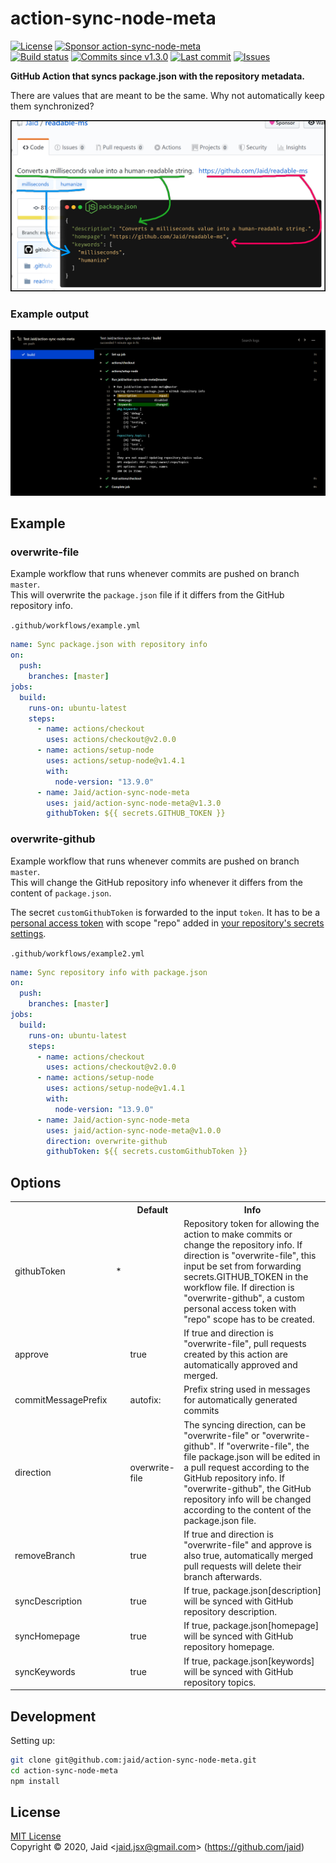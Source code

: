 # action-sync-node-meta


<a href="https://raw.githubusercontent.com/jaid/action-sync-node-meta/master/license.txt"><img src="https://img.shields.io/github/license/jaid/action-sync-node-meta?style=flat-square" alt="License"/></a> <a href="https://github.com/sponsors/jaid"><img src="https://img.shields.io/badge/<3-Sponsor-FF45F1?style=flat-square" alt="Sponsor action-sync-node-meta"/></a>  
<a href="https://actions-badge.atrox.dev/jaid/action-sync-node-meta/goto"><img src="https://img.shields.io/endpoint.svg?style=flat-square&url=https%3A%2F%2Factions-badge.atrox.dev%2Fjaid%2Faction-sync-node-meta%2Fbadge" alt="Build status"/></a> <a href="https://github.com/jaid/action-sync-node-meta/commits"><img src="https://img.shields.io/github/commits-since/jaid/action-sync-node-meta/v1.3.0?style=flat-square&logo=github" alt="Commits since v1.3.0"/></a> <a href="https://github.com/jaid/action-sync-node-meta/commits"><img src="https://img.shields.io/github/last-commit/jaid/action-sync-node-meta?style=flat-square&logo=github" alt="Last commit"/></a> <a href="https://github.com/jaid/action-sync-node-meta/issues"><img src="https://img.shields.io/github/issues/jaid/action-sync-node-meta?style=flat-square&logo=github" alt="Issues"/></a>  

**GitHub Action that syncs package.json with the repository metadata.**


There are values that are meant to be the same. Why not automatically keep them synchronized?

![Banner](readme/banner.jpg)

### Example output

![Example output](readme/output.png)





## Example

### overwrite-file

Example workflow that runs whenever commits are pushed on branch `master`.  
This will overwrite the `package.json` file if it differs from the GitHub repository info.

`.github/workflows/example.yml`
```yaml
name: Sync package.json with repository info
on:
  push:
    branches: [master]
jobs:
  build:
    runs-on: ubuntu-latest
    steps:
      - name: actions/checkout
        uses: actions/checkout@v2.0.0
      - name: actions/setup-node
        uses: actions/setup-node@v1.4.1
        with:
          node-version: "13.9.0"
      - name: Jaid/action-sync-node-meta
        uses: jaid/action-sync-node-meta@v1.3.0
        githubToken: ${{ secrets.GITHUB_TOKEN }}
```

### overwrite-github

Example workflow that runs whenever commits are pushed on branch `master`.  
This will change the GitHub repository info whenever it differs from the content of `package.json`.

The secret `customGithubToken` is forwarded to the input `token`. It has to be a [personal access token](https://github.com/settings/tokens) with scope "repo" added in [your repository's secrets settings](https://github.com/YOUR_NAME/YOUR_REPOSITORY/settings/secrets).

`.github/workflows/example2.yml`
```yaml
name: Sync repository info with package.json
on:
  push:
    branches: [master]
jobs:
  build:
    runs-on: ubuntu-latest
    steps:
      - name: actions/checkout
        uses: actions/checkout@v2.0.0
      - name: actions/setup-node
        uses: actions/setup-node@v1.4.1
        with:
          node-version: "13.9.0"
      - name: Jaid/action-sync-node-meta
        uses: jaid/action-sync-node-meta@v1.0.0
        direction: overwrite-github
        githubToken: ${{ secrets.customGithubToken }}
```







## Options



<table>
<tr>
<th></th>
<th></th>
<th>Default</th>
<th>Info</th>
</tr>
<tr>
<td>githubToken</td>
<td>*</td>
<td></td>
<td>Repository token for allowing the action to make commits or change the repository info. If direction is "overwrite-file", this input be set from forwarding secrets.GITHUB_TOKEN in the workflow file. If direction is "overwrite-github", a custom personal access token with "repo" scope has to be created.</td>
</tr>
<tr>
<td>approve</td>
<td></td>
<td>true</td>
<td>If true and direction is "overwrite-file", pull requests created by this action are automatically approved and merged.</td>
</tr>
<tr>
<td>commitMessagePrefix</td>
<td></td>
<td>autofix: </td>
<td>Prefix string used in messages for automatically generated commits</td>
</tr>
<tr>
<td>direction</td>
<td></td>
<td>overwrite-file</td>
<td>The syncing direction, can be "overwrite-file" or "overwrite-github". If "overwrite-file", the file package.json will be edited in a pull request according to the GitHub repository info. If "overwrite-github", the GitHub repository info will be changed according to the content of the package.json file.</td>
</tr>
<tr>
<td>removeBranch</td>
<td></td>
<td>true</td>
<td>If true and direction is "overwrite-file" and approve is also true, automatically merged pull requests will delete their branch afterwards.</td>
</tr>
<tr>
<td>syncDescription</td>
<td></td>
<td>true</td>
<td>If true, package.json[description] will be synced with GitHub repository description.</td>
</tr>
<tr>
<td>syncHomepage</td>
<td></td>
<td>true</td>
<td>If true, package.json[homepage] will be synced with GitHub repository homepage.</td>
</tr>
<tr>
<td>syncKeywords</td>
<td></td>
<td>true</td>
<td>If true, package.json[keywords] will be synced with GitHub repository topics.</td>
</tr>
</table>











## Development



Setting up:
```bash
git clone git@github.com:jaid/action-sync-node-meta.git
cd action-sync-node-meta
npm install
```


## License
[MIT License](https://raw.githubusercontent.com/jaid/action-sync-node-meta/master/license.txt)  
Copyright © 2020, Jaid \<jaid.jsx@gmail.com> (https://github.com/jaid)

